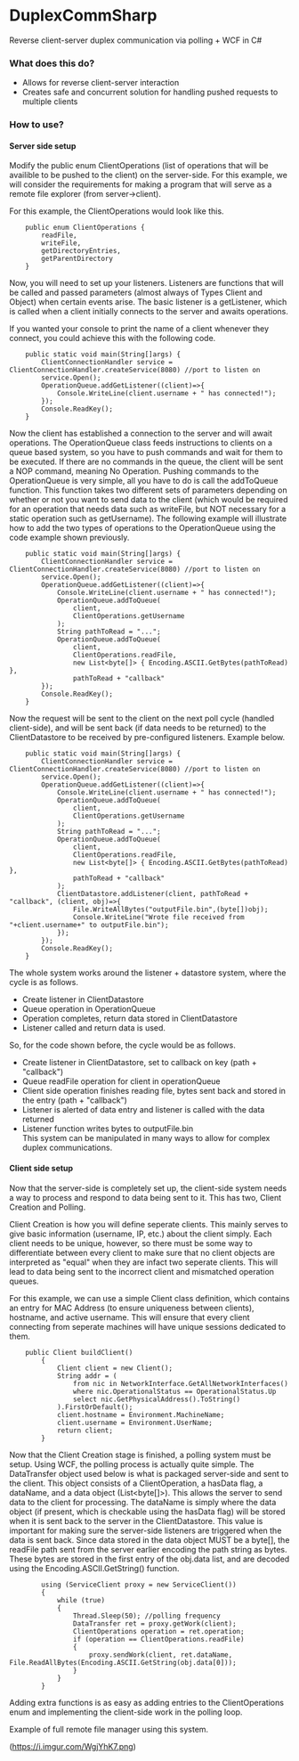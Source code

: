 # DuplexCommSharp
Reverse client-server duplex communication via polling + WCF in C#

<h3><b>What does this do?</b></h3>
<ul>
<li>Allows for reverse client-server interaction</li>
<li>Creates safe and concurrent solution for handling pushed requests to multiple clients</li>
</ul>

<h3><b>How to use?</b></h3>

<h4><b>Server side setup</b></h4>
Modify the public enum ClientOperations (list of operations that will be availible to be pushed to the client) on the server-side.
For this example, we will consider the requirements for making a program that will serve as a remote file explorer (from server->client).

For this example, the ClientOperations would look like this.
```
	public enum ClientOperations {
		readFile,
		writeFile,
		getDirectoryEntries,
		getParentDirectory
	}
```
Now, you will need to set up your listeners. Listeners are functions that will be called and passed parameters (almost always of Types Client and Object) when certain events arise. The basic listener is a getListener, which is called when a client initially connects to the server and awaits operations.

If you wanted your console to print the name of a client whenever they connect, you could achieve this with the following code.

```
	public static void main(String[]args) {
		ClientConnectionHandler service = ClientConnectionHandler.createService(8080) //port to listen on
		service.Open();
		OperationQueue.addGetListener((client)=>{
			Console.WriteLine(client.username + " has connected!");
		});
		Console.ReadKey();
	}
```

Now the client has established a connection to the server and will await operations. The OperationQueue class feeds instructions to clients on a queue based system, so you have to push commands and wait for them to be executed. If there are no commands in the queue, the client will be sent a NOP command, meaning No Operation. Pushing commands to the OperationQueue is very simple, all you have to do is call the addToQueue function. This function takes two different sets of parameters depending on whether or not you want to send data to the client (which would be required for an operation that needs data such as writeFile, but NOT necessary for a static operation such as getUsername). The following example will illustrate how to add the two types of operations to the OperationQueue using the code example shown previously. 

```
	public static void main(String[]args) {
		ClientConnectionHandler service = ClientConnectionHandler.createService(8080) //port to listen on
		service.Open();
		OperationQueue.addGetListener((client)=>{
			Console.WriteLine(client.username + " has connected!");
			OperationQueue.addToQueue(
				client, 
				ClientOperations.getUsername
			);
			String pathToRead = "...";
			OperationQueue.addToQueue(
				client, 
				ClientOperations.readFile, 
				new List<byte[]> { Encoding.ASCII.GetBytes(pathToRead) },
				pathToRead + "callback"
		});
		Console.ReadKey();
	}
```

Now the request will be sent to the client on the next poll cycle (handled client-side), and will be sent back (if data needs to be returned) to the ClientDatastore to be received by pre-configured listeners. Example below.

```
	public static void main(String[]args) {
		ClientConnectionHandler service = ClientConnectionHandler.createService(8080) //port to listen on
		service.Open();
		OperationQueue.addGetListener((client)=>{
			Console.WriteLine(client.username + " has connected!");
			OperationQueue.addToQueue(
				client, 
				ClientOperations.getUsername
			);
			String pathToRead = "...";
			OperationQueue.addToQueue(
				client, 
				ClientOperations.readFile, 
				new List<byte[]> { Encoding.ASCII.GetBytes(pathToRead) },
				pathToRead + "callback"
			);
			ClientDatastore.addListener(client, pathToRead + "callback", (client, obj)=>{
				File.WriteAllBytes("outputFile.bin",(byte[])obj);
				Console.WriteLine("Wrote file received from "+client.username+" to outputFile.bin");
			});
		});
		Console.ReadKey();
	}
```

The whole system works around the listener + datastore system, where the cycle is as follows.
<ul>
<li>Create listener in ClientDatastore</li>
<li>Queue operation in OperationQueue</li>
<li>Operation completes, return data stored in ClientDatastore</li>
<li>Listener called and return data is used.</li>
</ul>
So, for the code shown before, the cycle would be as follows.
<ul>
<li>Create listener in ClientDatastore, set to callback on key (path + "callback")</li>
<li>Queue readFile operation for client in operationQueue</li>
<li>Client side operation finishes reading file, bytes sent back and stored in the entry (path + "callback")</li>
<li>Listener is alerted of data entry and listener is called with the data returned</li>
<li>Listener function writes bytes to outputFile.bin</li>
This system can be manipulated in many ways to allow for complex duplex communications.
</ul>
<h4><b>Client side setup</b></h4>

Now that the server-side is completely set up, the client-side system needs a way to process and respond to data being sent to it. This has two, Client Creation and Polling.

Client Creation is how you will define seperate clients. This mainly serves to give basic information (username, IP, etc.) about the client simply. Each client needs to be unique, however, so there must be some way to differentiate between every client to make sure that no client objects are interpreted as "equal" when they are infact two seperate clients. This will lead to data being sent to the incorrect client and mismatched operation queues.

For this example, we can use a simple Client class definition, which contains an entry for MAC Address (to ensure uniqueness between clients), hostname, and active username. This will ensure that every client connecting from seperate machines will have unique sessions dedicated to them.

```
	public Client buildClient()
        {
            Client client = new Client();
            String addr = (
                from nic in NetworkInterface.GetAllNetworkInterfaces()
                where nic.OperationalStatus == OperationalStatus.Up
                select nic.GetPhysicalAddress().ToString()
            ).FirstOrDefault();
            client.hostname = Environment.MachineName;
            client.username = Environment.UserName;
            return client;
        }
```

Now that the Client Creation stage is finished, a polling system must be setup. Using WCF, the polling process is actually quite simple. The DataTransfer object used below is what is packaged server-side and sent to the client. This object consists of a ClientOperation, a hasData flag, a dataName, and a data object (List<byte[]>). This allows the server to send data to the client for processing. The dataName is simply where the data object (if present, which is checkable using the hasData flag) will be stored when it is sent back to the server in the ClientDatastore. This value is important for making sure the server-side listeners are triggered when the data is sent back. Since data stored in the data object MUST be a byte[], the readFile path sent from the server earlier encoding the path string as bytes. These bytes are stored in the first entry of the obj.data list, and are decoded using the Encoding.ASCII.GetString() function.

```
        using (ServiceClient proxy = new ServiceClient())
        {
        	while (true)
        	{
        		Thread.Sleep(50); //polling frequency
        		DataTransfer ret = proxy.getWork(client);
        		ClientOperations operation = ret.operation;
                if (operation == ClientOperations.readFile)
                {
                    proxy.sendWork(client, ret.dataName, File.ReadAllBytes(Encoding.ASCII.GetString(obj.data[0]));
                }
            }
        }
```

Adding extra functions is as easy as adding entries to the ClientOperations enum and implementing the client-side work in the polling loop.

Example of full remote file manager using this system.

(https://i.imgur.com/WgjYhK7.png)

